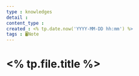```yaml
---
type : knowledges
detail : 
content_type :
created : <% tp.date.now('YYYY-MM-DD hh:mm') %>
tags : 🖥️Note
---
```


# <% tp.file.title %>
